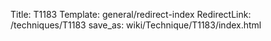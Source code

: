 Title: T1183
Template: general/redirect-index
RedirectLink: /techniques/T1183
save_as: wiki/Technique/T1183/index.html